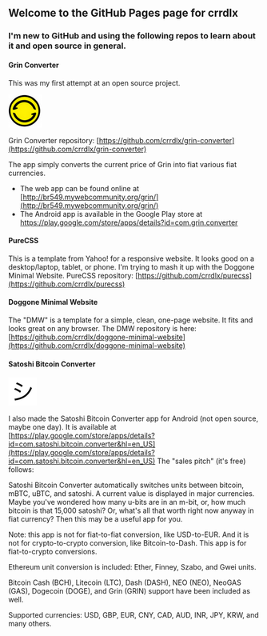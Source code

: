 ## Welcome to the GitHub Pages page for crrdlx

### I'm new to GitHub and using the following repos to learn about it and open source in general.

#### Grin Converter

This was my first attempt at an open source project.

![Grin Converter Logo](https://raw.githubusercontent.com/crrdlx/crrdlx.github.io/master/images/grin-converter.png)

Grin Converter repository: [https://github.com/crrdlx/grin-converter](https://github.com/crrdlx/grin-converter)

The app simply converts the current price of Grin into fiat various fiat currencies.
* The web app can be found online at [http://br549.mywebcommunity.org/grin/](http://br549.mywebcommunity.org/grin/)
* The Android app is available in the Google Play store at <a href="https://play.google.com/store/apps/details?id=com.grin.converter">https://play.google.com/store/apps/details?id=com.grin.converter</a>

#### PureCSS
This is a template from Yahoo! for a responsive website. It looks good on a desktop/laptop, tablet, or phone. I'm trying to mash it up with the Doggone Minimal Website.
PureCSS repository: [https://github.com/crrdlx/purecss](https://github.com/crrdlx/purecss)

#### Doggone Minimal Website

The "DMW" is a template for a simple, clean, one-page website. It fits and looks great on any browser.
The DMW repository is here: [https://github.com/crrdlx/doggone-minimal-website](https://github.com/crrdlx/doggone-minimal-website)

#### Satoshi Bitcoin Converter

![shi image](https://raw.githubusercontent.com/crrdlx/crrdlx.github.io/master/images/shi.png)

I also made the Satoshi Bitcoin Converter app for Android (not open source, maybe one day). It is available at [https://play.google.com/store/apps/details?id=com.satoshi.bitcoin.converter&hl=en_US](https://play.google.com/store/apps/details?id=com.satoshi.bitcoin.converter&hl=en_US) The "sales pitch" (it's free) follows:

Satoshi Bitcoin Converter automatically switches units between bitcoin, mBTC, uBTC, and satoshi. A current value is displayed in major currencies. Maybe you've wondered how many u-bits are in an m-bit, or, how much bitcoin is that 15,000 satoshi? Or, what's all that worth right now anyway in fiat currency? Then this may be a useful app for you. 

Note: this app is not for fiat-to-fiat conversion, like USD-to-EUR. And it is not for crypto-to-crypto conversion, like Bitcoin-to-Dash. This app is for fiat-to-crypto conversions.

Ethereum unit conversion is included: Ether, Finney, Szabo, and Gwei units.

Bitcoin Cash (BCH), Litecoin (LTC), Dash (DASH), NEO (NEO), NeoGAS (GAS), Dogecoin (DOGE), and Grin (GRIN) support have been included as well. 

Supported currencies: USD, GBP, EUR, CNY, CAD, AUD, INR, JPY, KRW, and many others.
